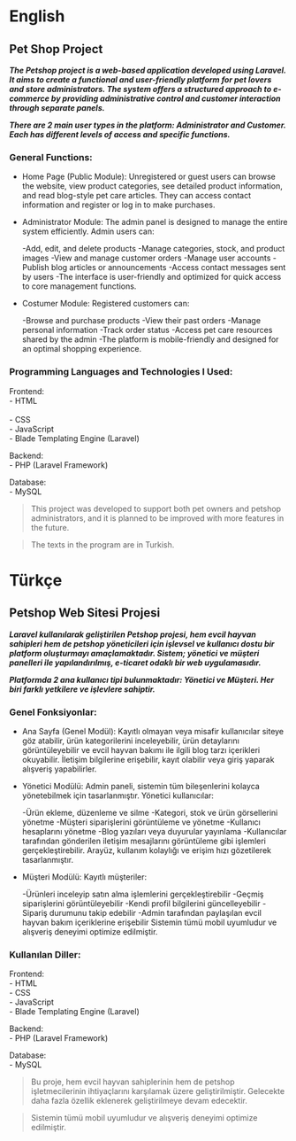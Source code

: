 # English
## Pet Shop Project
***The Petshop project is a web-based application developed using Laravel. It aims to create a functional and 
user-friendly platform for pet lovers and store administrators. The system offers a structured approach to 
e-commerce by providing administrative control and customer interaction through separate panels.***

***There are 2 main user types in the platform: Administrator and Customer. Each has different levels of 
access and specific functions.***

### General Functions:

- Home Page (Public Module):  Unregistered or guest users can browse the website, view product categories,
see detailed product information, and read blog-style pet care articles. They can access contact information
and register or log in to make purchases.

- Administrator Module:  The admin panel is designed to manage the entire system efficiently. Admin users can:

    -Add, edit, and delete products
    -Manage categories, stock, and product images
    -View and manage customer orders
    -Manage user accounts
    -Publish blog articles or announcements
    -Access contact messages sent by users
    -The interface is user-friendly and optimized for quick access to core management functions.

- Costumer Module:  Registered customers can:

    -Browse and purchase products
    -View their past orders
    -Manage personal information
    -Track order status
    -Access pet care resources shared by the admin
    -The platform is mobile-friendly and designed for an optimal shopping experience.

### Programming Languages and Technologies ​​I Used:

Frontend:  <br>- HTML <br>
           <br>- CSS
           <br>- JavaScript
           <br>- Blade Templating Engine (Laravel)

Backend:   <br>- PHP (Laravel Framework)

Database: <br>- MySQL

> This project was developed to support both pet owners and petshop administrators, and it is planned to be improved with more features in the future.

> The texts in the program are in Turkish.

# Türkçe
## Petshop Web Sitesi Projesi
***Laravel kullanılarak geliştirilen Petshop projesi, hem evcil hayvan sahipleri hem de petshop yöneticileri için işlevsel
ve kullanıcı dostu bir platform oluşturmayı amaçlamaktadır. Sistem; yönetici ve müşteri panelleri ile yapılandırılmış,
e-ticaret odaklı bir web uygulamasıdır.***

***Platformda 2 ana kullanıcı tipi bulunmaktadır: Yönetici ve Müşteri. Her biri farklı yetkilere ve işlevlere sahiptir.***

### Genel Fonksiyonlar:

- Ana Sayfa (Genel Modül):  Kayıtlı olmayan veya misafir kullanıcılar siteye göz atabilir, ürün kategorilerini
inceleyebilir, ürün detaylarını görüntüleyebilir ve evcil hayvan bakımı ile ilgili blog tarzı içerikleri okuyabilir.
İletişim bilgilerine erişebilir, kayıt olabilir veya giriş yaparak alışveriş yapabilirler.

- Yönetici Modülü:  Admin paneli, sistemin tüm bileşenlerini kolayca yönetebilmek için tasarlanmıştır. Yönetici kullanıcılar:

    -Ürün ekleme, düzenleme ve silme
    -Kategori, stok ve ürün görsellerini yönetme
    -Müşteri siparişlerini görüntüleme ve yönetme
    -Kullanıcı hesaplarını yönetme
    -Blog yazıları veya duyurular yayınlama
    -Kullanıcılar tarafından gönderilen iletişim mesajlarını görüntüleme
    gibi işlemleri gerçekleştirebilir. Arayüz, kullanım kolaylığı ve erişim hızı gözetilerek tasarlanmıştır.

- Müşteri Modülü:  Kayıtlı müşteriler:

    -Ürünleri inceleyip satın alma işlemlerini gerçekleştirebilir
    -Geçmiş siparişlerini görüntüleyebilir
    -Kendi profil bilgilerini güncelleyebilir
    -Sipariş durumunu takip edebilir
    -Admin tarafından paylaşılan evcil hayvan bakım içeriklerine erişebilir
    Sistemin tümü mobil uyumludur ve alışveriş deneyimi optimize edilmiştir.

### Kullanılan Diller:

Frontend:  <br>- HTML
           <br>- CSS
           <br>- JavaScript
           <br>- Blade Templating Engine (Laravel)

Backend:   <br>- PHP (Laravel Framework)

Database: <br>- MySQL

> Bu proje, hem evcil hayvan sahiplerinin hem de petshop işletmecilerinin ihtiyaçlarını karşılamak üzere geliştirilmiştir. Gelecekte daha fazla özellik eklenerek geliştirilmeye devam edecektir.

> Sistemin tümü mobil uyumludur ve alışveriş deneyimi optimize edilmiştir.
